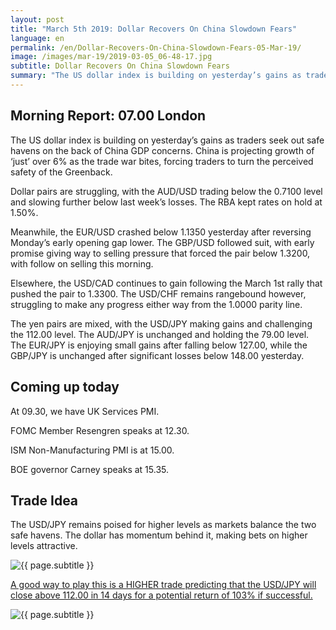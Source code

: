 ```yaml
---
layout: post
title: "March 5th 2019: Dollar Recovers On China Slowdown Fears"
language: en
permalink: /en/Dollar-Recovers-On-China-Slowdown-Fears-05-Mar-19/
image: /images/mar-19/2019-03-05_06-48-17.jpg
subtitle: Dollar Recovers On China Slowdown Fears
summary: "The US dollar index is building on yesterday’s gains as traders seek out safe havens on the back of China GDP concerns. China is projecting growth of ‘just’ over 6% as the trade war bites, forcing traders to turn the perceived safety of the Greenback"
---
```

## Morning Report: 07.00 London

The US dollar index is building on yesterday’s gains as traders seek out safe havens on the back of China GDP concerns. China is projecting growth of ‘just’ over 6% as the trade war bites, forcing traders to turn the perceived safety of the Greenback. 

Dollar pairs are struggling, with the AUD/USD trading below the 0.7100 level and slowing further below last week’s losses. The RBA kept rates on hold at 1.50%.

Meanwhile, the EUR/USD crashed below 1.1350 yesterday after reversing Monday’s early opening gap lower. The GBP/USD followed suit, with early promise giving way to selling pressure that forced the pair below 1.3200, with follow on selling this morning. 

Elsewhere, the USD/CAD continues to gain following the March 1st rally that pushed the pair to 1.3300. The USD/CHF remains rangebound however, struggling to make any progress either way from the 1.0000 parity line. 

The yen pairs are mixed, with the USD/JPY making gains and challenging the 112.00 level. The AUD/JPY is unchanged and holding the 79.00 level. The EUR/JPY is enjoying small gains after falling below 127.00, while the GBP/JPY is unchanged after significant losses below 148.00 yesterday. 

## Coming up today

At 09.30, we have UK Services PMI. 

FOMC Member Resengren speaks at 12.30. 

ISM Non-Manufacturing PMI is at 15.00. 

BOE governor Carney speaks at 15.35. 

## Trade Idea

The USD/JPY remains poised for higher levels as markets balance the two safe havens. The dollar has momentum behind it, making bets on higher levels attractive. 

<img class="post-image" src="{{ site.url }}/images/mar-19/2019-03-05_06-48-17.jpg" alt="{{ page.subtitle }}" title="{{ page.subtitle }}">

<a href="%LINK%%?currency=GBP&market=forex&underlying=frxUSDJPY&formname=higherlower&duration_amount=14&duration_units=d&amount=10&amount_type=stake&expiry_type=duration&barrier=112.00" target="_blank" rel="noopener noreferrer nofollow">A good way to play this is a HIGHER trade predicting that the USD/JPY will close above 112.00 in 14 days for a potential return of 103% if successful.</a>

<img class="post-image" src="{{ site.url }}/images/mar-19/2019-03-05_06-53-06.jpg" alt="{{ page.subtitle }}" title="{{ page.subtitle }}">